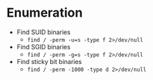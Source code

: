# Enumeration

* Find SUID binaries
  * `find / -perm -u=s -type f 2>/dev/null`
* Find SGID binaries
  * `find / -perm -g=s -type f 2>/dev/null`
* Find sticky bit binaries
  * `find / -perm -1000 -type d 2>/dev/null`
